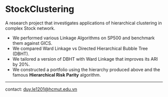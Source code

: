 # StockClustering
A research project that investigates applications of hierarchical clustering in complex Stock network.  
* We performed various Linkage Algorithms on SP500 and benchmark them against GICS.
* We compared Ward Linkage vs Directed Hierarchical Bubble Tree (DBHT).
* We tailored a version of DBHT with Ward Linkage that improves its ARI by 20%.
* We constructed a portfolio using the hierarchy produced above and the famous **Hierarchical Risk Parity** algorithm.  

---
contact: duy.le1201@hcmut.edu.vn
